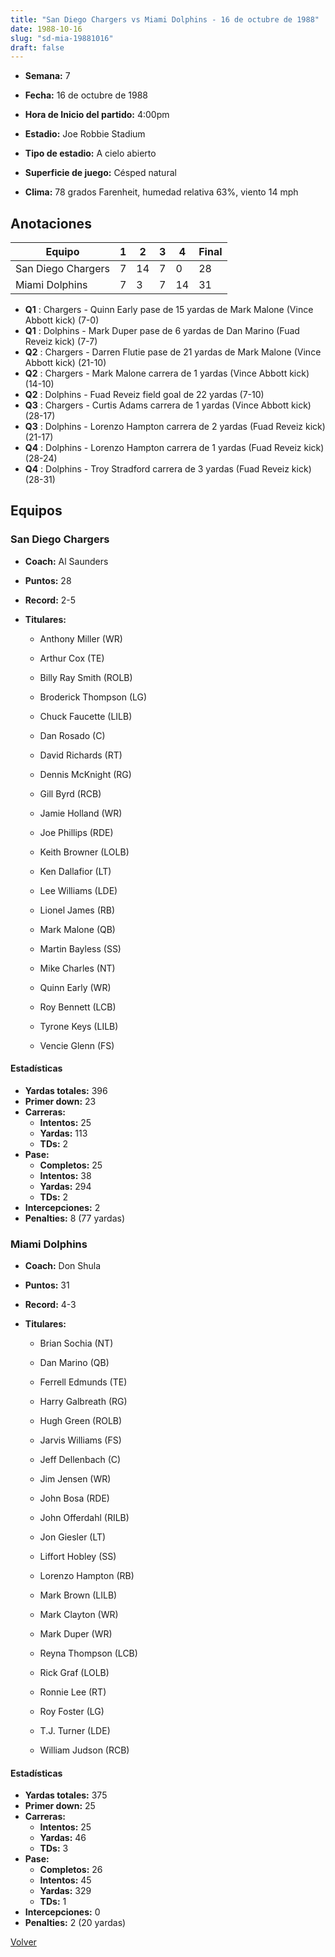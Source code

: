 ```yaml
---
title: "San Diego Chargers vs Miami Dolphins - 16 de octubre de 1988"
date: 1988-10-16
slug: "sd-mia-19881016"
draft: false
---
```


* **Semana:** 7
* **Fecha:** 16 de octubre de 1988

* **Hora de Inicio del partido:** 4:00pm
* **Estadio:** Joe Robbie Stadium
* **Tipo de estadio:** A cielo abierto
* **Superficie de juego:** Césped natural
* **Clima:** 78 grados Farenheit, humedad relativa 63%, viento 14 mph





## Anotaciones
| Equipo | 1 | 2 | 3 | 4 | Final |
|--------|---|---|---|---|-------|
| San Diego Chargers  | 7 | 14 | 7 | 0  | 28 |
| Miami Dolphins  | 7 | 3 | 7 | 14  | 31 |
* **Q1** : Chargers - Quinn Early pase de 15 yardas de Mark Malone (Vince Abbott kick) (7-0)
* **Q1** : Dolphins - Mark Duper pase de 6 yardas de Dan Marino (Fuad Reveiz kick) (7-7)
* **Q2** : Chargers - Darren Flutie pase de 21 yardas de Mark Malone (Vince Abbott kick) (21-10)
* **Q2** : Chargers - Mark Malone carrera de 1 yardas (Vince Abbott kick) (14-10)
* **Q2** : Dolphins - Fuad Reveiz field goal de 22 yardas (7-10)
* **Q3** : Chargers - Curtis Adams carrera de 1 yardas (Vince Abbott kick) (28-17)
* **Q3** : Dolphins - Lorenzo Hampton carrera de 2 yardas (Fuad Reveiz kick) (21-17)
* **Q4** : Dolphins - Lorenzo Hampton carrera de 1 yardas (Fuad Reveiz kick) (28-24)
* **Q4** : Dolphins - Troy Stradford carrera de 3 yardas (Fuad Reveiz kick) (28-31)


## Equipos


### San Diego Chargers
* **Coach:** Al Saunders
* **Puntos:** 28
* **Record:** 2-5
* **Titulares:** 

  * Anthony Miller (WR) 

  * Arthur Cox (TE) 

  * Billy Ray Smith (ROLB) 

  * Broderick Thompson (LG) 

  * Chuck Faucette (LILB) 

  * Dan Rosado (C) 

  * David Richards (RT) 

  * Dennis McKnight (RG) 

  * Gill Byrd (RCB) 

  * Jamie Holland (WR) 

  * Joe Phillips (RDE) 

  * Keith Browner (LOLB) 

  * Ken Dallafior (LT) 

  * Lee Williams (LDE) 

  * Lionel James (RB) 

  * Mark Malone (QB) 

  * Martin Bayless (SS) 

  * Mike Charles (NT) 

  * Quinn Early (WR) 

  * Roy Bennett (LCB) 

  * Tyrone Keys (LILB) 

  * Vencie Glenn (FS) 

#### Estadísticas
* **Yardas totales:** 396
* **Primer down:** 23
* **Carreras:**
  * **Intentos:** 25
  * **Yardas:** 113
  * **TDs:** 2
* **Pase:**
  * **Completos:** 25
  * **Intentos:** 38
  * **Yardas:** 294
  * **TDs:** 2
* **Intercepciones:** 2
* **Penalties:** 8 (77 yardas)

### Miami Dolphins
* **Coach:** Don Shula
* **Puntos:** 31
* **Record:** 4-3
* **Titulares:** 

  * Brian Sochia (NT) 

  * Dan Marino (QB) 

  * Ferrell Edmunds (TE) 

  * Harry Galbreath (RG) 

  * Hugh Green (ROLB) 

  * Jarvis Williams (FS) 

  * Jeff Dellenbach (C) 

  * Jim Jensen (WR) 

  * John Bosa (RDE) 

  * John Offerdahl (RILB) 

  * Jon Giesler (LT) 

  * Liffort Hobley (SS) 

  * Lorenzo Hampton (RB) 

  * Mark Brown (LILB) 

  * Mark Clayton (WR) 

  * Mark Duper (WR) 

  * Reyna Thompson (LCB) 

  * Rick Graf (LOLB) 

  * Ronnie Lee (RT) 

  * Roy Foster (LG) 

  * T.J. Turner (LDE) 

  * William Judson (RCB) 

#### Estadísticas
* **Yardas totales:** 375
* **Primer down:** 25
* **Carreras:**
  * **Intentos:** 25
  * **Yardas:** 46
  * **TDs:** 3
* **Pase:**
  * **Completos:** 26
  * **Intentos:** 45
  * **Yardas:** 329
  * **TDs:** 1
* **Intercepciones:** 0
* **Penalties:** 2 (20 yardas)


[Volver](/historia/1988)
